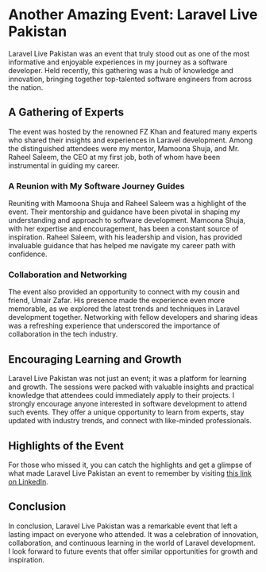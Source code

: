 # Another Amazing Event: Laravel Live Pakistan

Laravel Live Pakistan was an event that truly stood out as one of the most informative and enjoyable experiences in my journey as a software developer. Held recently, this gathering was a hub of knowledge and innovation, bringing together top-talented software engineers from across the nation.

## A Gathering of Experts

The event was hosted by the renowned FZ Khan and featured many experts who shared their insights and experiences in Laravel development. Among the distinguished attendees were my mentor, Mamoona Shuja, and Mr. Raheel Saleem, the CEO at my first job, both of whom have been instrumental in guiding my career.

### A Reunion with My Software Journey Guides

Reuniting with Mamoona Shuja and Raheel Saleem was a highlight of the event. Their mentorship and guidance have been pivotal in shaping my understanding and approach to software development. Mamoona Shuja, with her expertise and encouragement, has been a constant source of inspiration. Raheel Saleem, with his leadership and vision, has provided invaluable guidance that has helped me navigate my career path with confidence.

### Collaboration and Networking

The event also provided an opportunity to connect with my cousin and friend, Umair Zafar. His presence made the experience even more memorable, as we explored the latest trends and techniques in Laravel development together. Networking with fellow developers and sharing ideas was a refreshing experience that underscored the importance of collaboration in the tech industry.

## Encouraging Learning and Growth

Laravel Live Pakistan was not just an event; it was a platform for learning and growth. The sessions were packed with valuable insights and practical knowledge that attendees could immediately apply to their projects. I strongly encourage anyone interested in software development to attend such events. They offer a unique opportunity to learn from experts, stay updated with industry trends, and connect with like-minded professionals.

## Highlights of the Event

For those who missed it, you can catch the highlights and get a glimpse of what made Laravel Live Pakistan an event to remember by visiting [this link on LinkedIn](https://www.linkedin.com/posts/m-abdullah-ahmad_laravel-live-pakistan-was-one-of-my-favourite-activity-7170485676432474113-UlCq?utm_source=share&utm_medium=member_desktop).


## Conclusion
In conclusion, Laravel Live Pakistan was a remarkable event that left a lasting impact on everyone who attended. It was a celebration of innovation, collaboration, and continuous learning in the world of Laravel development. I look forward to future events that offer similar opportunities for growth and inspiration.
